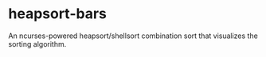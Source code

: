 # heapsort-bars
An ncurses-powered heapsort/shellsort combination sort that visualizes the sorting algorithm.
